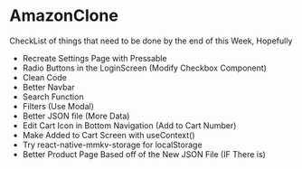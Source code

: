 # AmazonClone
CheckList of things that need to be done by the end of this Week, Hopefully
- Recreate Settings Page with Pressable
- Radio Buttons in the LoginScreen (Modify Checkbox Component)
- Clean Code
- Better Navbar
- Search Function
- Filters (Use Modal)
- Better JSON file (More Data)
- Edit Cart Icon in Bottom Navigation (Add to Cart Number)
- Make Added to Cart Screen with useContext()
- Try react-native-mmkv-storage for localStorage
- Better Product Page Based off of the New JSON File (IF There is)
